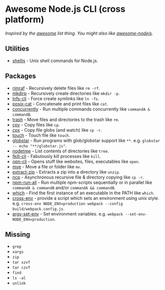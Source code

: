 # Awesome Node.js CLI (cross platform)

*Inspired by the [awesome](https://github.com/sindresorhus/awesome) list thing. You might also like [awesome-nodejs](https://github.com/sindresorhus/awesome-nodejs).*

## Utilities

* [shelljs](https://github.com/arturadib/shelljs) - Unix shell commands for Node.js.

## Packages

* [rimraf](https://github.com/isaacs/rimraf) - Recursively delete files like `rm -rf`.
* [mkdirp](https://github.com/substack/node-mkdirp) - Recursively create directories like `mkdir -p`.
* [lnfs-cli](https://github.com/kevva/lnfs-cli) - Force create symlinks like `ln -fs`.
* [posix-cat](https://github.com/shama/posix-cat) - Concatenate and print files like `cat`.
* [concurrently](https://github.com/kimmobrunfeldt/concurrently) - Run multiple commands concurrently like `commandA & commandB`.
* [trash](https://github.com/sindresorhus/trash) - Move files and directories to the trash like `rm`.
* [cpy](https://github.com/sindresorhus/cpy) - Copy files like `cp`.
* [cpx](https://github.com/mysticatea/cpx) - Copy file globs (and watch) like `cp -r`.
* [touch](https://github.com/isaacs/node-touch) - Touch file like `touch`.
* [globstar](https://github.com/schnittstabil/globstar) - Run programs with glob/globstar support like `**`. e.g. `globstar -- echo "**/globstar.js"`.
* [nodetree](https://github.com/psyrendust/nodetree) - List contents of directories like `tree`.
* [fkill-cli](https://github.com/sindresorhus/fkill-cli) - Fabulously kill processes like `kill`.
* [opn-cli](https://github.com/sindresorhus/opn-cli) - Opens stuff like websites, files, executables like `open`.
* [mve](https://github.com/studio-b12/mve) - Move a file or folder like `mv`.
* [extract-zip](https://github.com/maxogden/extract-zip) - Extracts a zip into a directory like `unzip`.
* [ncp](https://github.com/AvianFlu/ncp) - Asynchronous recursive file & directory copying like `cp -r`.
* [npm-run-all](https://github.com/mysticatea/npm-run-all) - Run multiple npm-scripts sequentially or in parallel like `commandA & commandB` and/or `commandA && commandB`.
* [which](https://github.com/npm/node-which) - Find the first instance of an executable in the PATH like `which`.
* [cross-env](https://github.com/kentcdodds/cross-env) - provide a script which sets an environment using unix style. e.g. `cross-env NODE_ENV=production webpack --config build/webpack.config.js`.
* [argv-set-env](https://github.com/kentcdodds/argv-set-env) - Set environment variables. e.g. `webpack --set-env-NODE_ENV=production`.


## Missing

* `grep`
* `xargs`
* `zip`
* `tar xzvf`
* `tar czvf`
* `find`
* `ls -al`
* `unlink`
